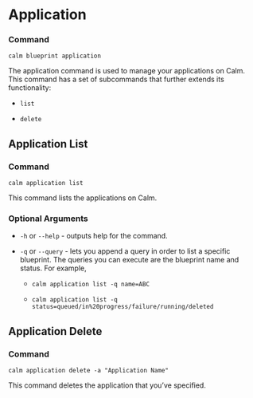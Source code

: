 # Application

### Command

`calm blueprint application`

The application command is used to manage your applications on Calm. This command has a set of subcommands that further extends its functionality:

* `list`

* `delete`

## Application List

### Command 

`calm application list`

This command lists the applications on Calm. 

### Optional Arguments

* `-h` or `--help` - outputs help for the command.

* `-q` or `--query` - lets you append a query in order to list a specific blueprint. The queries you can execute are the blueprint name and status. For example, 

    * `calm application list -q name=ABC`

    * `calm application list -q status=queued/in%20progress/failure/running/deleted`

## Application Delete

### Command

`calm application delete -a "Application Name"`

This command deletes the application that you’ve specified. 

